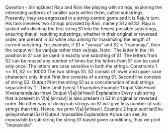 Question - StringQuest
	Raju and Rani like playing with strings, exploring the interesting patterns of smaller parts within them,
called substrings.
Presently, they are engrossed in a string-centric game and it is Raju's turn. His task involves two strings
provided by Rani, namely S1 and S2. Raju is tasked with dividing the first string S1 into the fewest possible
substrings, ensuring that all resulting substrings, whether in their original or reversed order, are present in
S2 while also aiming for maximizing the length of current substring.
For example, if S1 = "vanaja" and S2 = "rvanpnaja", then the output will be van|aja rather than va|naja.
Note : The letter in the i
th position in S1 can be used in exactly one substring of S1. The letters from S2 can
be reused any number of times but the letters from S1 can be used only once. The letters are case sensitive
in both the strings.
Constraints
1 <= S1, S2 <= 10000
The two strings S1, S2 consist of lower and upper case characters only.
Input
First line consists of a string S1.
Second line consists of string S2.
Output
Print the string S1 as a concatenation of sub strings separated by '|'.
Time Limit (secs)
1
Examples
Example 1
Input
VaisHnavI
VIvekanandaJasHnavi
Output
V|a|i|sHnav|I
Explanation
Every sub string that is present in V|a|i|sHnav|I is also present in S2 in original or reversed order. No other
way of doing sub strings on S1 will give less number of sub strings than this. Hence, we print V|a|i|sHnav|I.
Example 2
Input
sudHanShu
qniwprvAvnaHSsH
Output
Impossible
Explanation
As we can see, its impossible to sub string the string S1 based given conditions, thus we print "Impossible".